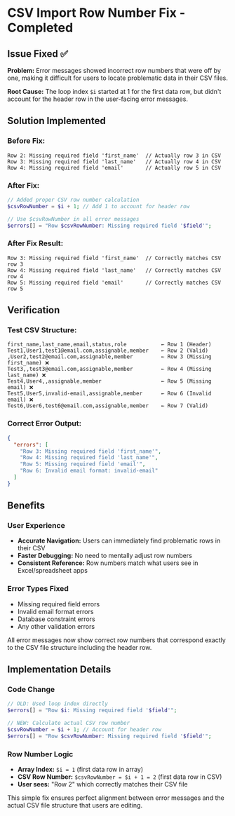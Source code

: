 # CSV Import Row Number Fix - Completed

## Issue Fixed ✅
**Problem:** Error messages showed incorrect row numbers that were off by one, making it difficult for users to locate problematic data in their CSV files.

**Root Cause:** The loop index `$i` started at 1 for the first data row, but didn't account for the header row in the user-facing error messages.

## Solution Implemented

### Before Fix:
```
Row 2: Missing required field 'first_name'  // Actually row 3 in CSV
Row 3: Missing required field 'last_name'   // Actually row 4 in CSV  
Row 4: Missing required field 'email'       // Actually row 5 in CSV
```

### After Fix:
```php
// Added proper CSV row number calculation
$csvRowNumber = $i + 1; // Add 1 to account for header row

// Use $csvRowNumber in all error messages
$errors[] = "Row $csvRowNumber: Missing required field '$field'";
```

### After Fix Result:
```
Row 3: Missing required field 'first_name'  // Correctly matches CSV row 3
Row 4: Missing required field 'last_name'   // Correctly matches CSV row 4
Row 5: Missing required field 'email'       // Correctly matches CSV row 5
```

## Verification

### Test CSV Structure:
```csv
first_name,last_name,email,status,role           ← Row 1 (Header)
Test1,User1,test1@email.com,assignable,member    ← Row 2 (Valid)
,User2,test2@email.com,assignable,member         ← Row 3 (Missing first_name) ❌
Test3,,test3@email.com,assignable,member         ← Row 4 (Missing last_name) ❌
Test4,User4,,assignable,member                   ← Row 5 (Missing email) ❌
Test5,User5,invalid-email,assignable,member      ← Row 6 (Invalid email) ❌
Test6,User6,test6@email.com,assignable,member    ← Row 7 (Valid)
```

### Correct Error Output:
```json
{
  "errors": [
    "Row 3: Missing required field 'first_name'",
    "Row 4: Missing required field 'last_name'", 
    "Row 5: Missing required field 'email'",
    "Row 6: Invalid email format: invalid-email"
  ]
}
```

## Benefits

### User Experience
- **Accurate Navigation:** Users can immediately find problematic rows in their CSV
- **Faster Debugging:** No need to mentally adjust row numbers
- **Consistent Reference:** Row numbers match what users see in Excel/spreadsheet apps

### Error Types Fixed
- Missing required field errors
- Invalid email format errors  
- Database constraint errors
- Any other validation errors

All error messages now show correct row numbers that correspond exactly to the CSV file structure including the header row.

## Implementation Details

### Code Change
```php
// OLD: Used loop index directly
$errors[] = "Row $i: Missing required field '$field'";

// NEW: Calculate actual CSV row number  
$csvRowNumber = $i + 1; // Account for header row
$errors[] = "Row $csvRowNumber: Missing required field '$field'";
```

### Row Number Logic
- **Array Index:** `$i = 1` (first data row in array)
- **CSV Row Number:** `$csvRowNumber = $i + 1 = 2` (first data row in CSV)
- **User sees:** "Row 2" which correctly matches their CSV file

This simple fix ensures perfect alignment between error messages and the actual CSV file structure that users are editing.
